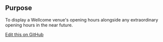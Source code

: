 ## Purpose

To display a Wellcome venue's opening hours alongside any extraordinary opening hours in the near future.

[Edit this on GitHub](https://github.com/wellcomecollection/wellcomecollection.org/edit/main/common/views/components/VenueHours/README.md)
